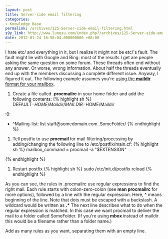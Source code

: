 ```yaml
---
layout: post
title: Server-side email filtering
categories:
- Knowledge Base
permalink: /archives/125-Server-side-email-filtering.html
s9y_link: http://www.lunesu.com/index.php?/archives/125-Server-side-email-filtering.html
date: 2012-01-24 16:58:04.000000000 +08:00
---
```

I hate etc/ and everything in it, but I realize it might not be etc/'s fault. The fault might lie with Google and Bing: most of the results I get are people asking the same question on some forum. These threads often end without any answer. Or worse, wrong information. About half the threads eventually end up with the members discussing a complete different issue. Anyway, I figured it out. The following example assumes you're <a href="http://lunesu.com/index.php?/archives/112-Converting-mailbox-format-from-mbox-to-Maildir.html" title="Converting mailbox format from mbox to Maildir">using the <strong>maildir</strong> format for your mailbox</a>.

1. Create a file called <strong>.procmailrc</strong> in your home folder and add the following contents:
{% highlight sh %}
DEFAULT=$HOME/Maildir/
MAILDIR=$HOME/Maildir

:0:
* ^Mailing-list: list staff@somedomain\.com
.SomeFolder/
{% endhighlight %}
1. Tell postfix to use <strong>procmail </strong>for mail filtering/processing by adding/changing the following line to /etc/postfix/main.cf:
{% highlight sh %}
mailbox_command = procmail -a "$EXTENSION"

{% endhighlight %}


1. Restart postfix
{% highlight sh %}
sudo /etc/init.d/postfix reload
{% endhighlight %}

As you can see, the rules in .procmailrc use regular expressions to find the right mail. Each rule starts with colon-zero-colon (see <strong>man procmailrc </strong>for more options), followed by a line with the regular expression. Here, <strong>^</strong> means beginning of the line. Note that dots must be escaped with a backslash. A wildcard would be written as <strong>.*</strong>
The next line describes what to do when the regular expression is matched. In this case we want procmail to deliver the mail to a folder called SomeFolder. (If you're using <strong>mbox </strong>instead of maildir this would be a filename rather than a folder name.)

Add as many rules as you want, separating them with an empty line.
